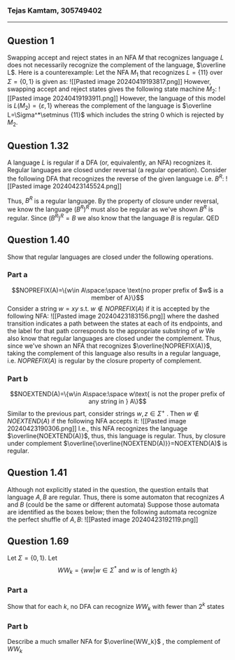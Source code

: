 ### Tejas Kamtam, 305749402
---

## Question 1
Swapping accept and reject states in an NFA $M$ that recognizes language $L$ does not necessarily recognize the complement of the language, $\overline L$. Here is a counterexample: 
Let the NFA $M_1$ that recognizes $L=\{11\}$ over $\Sigma=\{0,1\}$ is given as: ![[Pasted image 20240419193817.png]]
However, swapping accept and reject states gives the following state machine $M_2$: ![[Pasted image 20240419193911.png]]
However, the language of this model is $L(M_2)=\{\varepsilon,1\}$ whereas the complement of the language is $\overline L=\Sigma^*\setminus {11}$ which includes the string $0$ which is rejected by $M_2$.

## Question 1.32
A language $L$ is regular if a DFA (or, equivalently, an NFA) recognizes it. Regular languages are closed under reversal (a regular operation). Consider the following DFA that recognizes the reverse of the given language i.e. $B^R$:
![[Pasted image 20240423145524.png]]

Thus, $B^R$ is a regular language. By the property of closure under reversal, we know the language $(B^R)^R$ must also be regular as we've shown $B^R$ is regular. Since $(B^R)^R=B$ we also know that the language $B$ is regular. QED

## Question 1.40
Show that regular languages are closed under the following operations.
### Part a
$$NOPREFIX(A)=\{w\in A\space:\space \text{no proper prefix of $w$ is a member of A}\}$$
Consider a string $w=xy$ s.t. $w\notin NOPREFIX(A)$ if it is accepted by the following NFA:
![[Pasted image 20240423183156.png]]
where the dashed transition indicates a path between the states at each of its endpoints, and the label for that path corresponds to the appropriate substring of $w$
We also know that regular languages are closed under the complement. Thus, since we've shown an NFA that recognizes $\overline{NOPREFIX(A)}$, taking the complement of this language also results in a regular language, i.e. $NOPREFIX(A)$ is regular by the closure property of complement.

### Part b
$$NOEXTEND(A)=\{w\in A\space:\space w\text{ is not the proper prefix of any string in } A\}$$
Similar to the previous part, consider strings $w,z\in \Sigma^+$ . Then $w\notin NOEXTEND(A)$ if the following NFA accepts it:
![[Pasted image 20240423190306.png]]
I.e., this NFA recognizes the language $\overline{NOEXTEND(A)}$, thus, this language is regular. Thus, by closure under complement $\overline{\overline{NOEXTEND(A)}}=NOEXTEND(A)$ is regular. 

## Question 1.41
Although not explicitly stated in the question, the question entails that language $A,B$ are regular. Thus, there is some automaton that recognizes $A$ and $B$ (could be the same or different automata) Suppose those automata are identified as the boxes below; then the following automata recognize the perfect shuffle of $A,B$:
![[Pasted image 20240423192119.png]]


## Question 1.69 
Let $\Sigma = \{0,1\}$. Let $$WW_k = \{ww| w \in\Sigma^* \text{ and $w$ is of length }k\}$$
### Part a
Show that for each $k$, no DFA can recognize $WW_k$ with fewer than $2^k$ states
### Part b
Describe a much smaller NFA for $\overline{WW_k}$ , the complement of $WW_k$